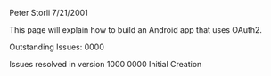 Peter Storli
7/21/2001

This page will explain how to build an Android app that uses OAuth2.

Outstanding Issues:
0000

Issues resolved in version 1000
0000 Initial Creation
